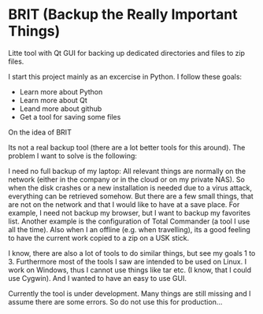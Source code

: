 # BRIT (Backup the Really Important Things)

Litte tool with Qt GUI for backing up dedicated directories and files to zip files.

I start this project mainly as an excercise in Python. I follow these goals:
- Learn more about Python
- Learn more about Qt
- Leand more about github
- Get a tool for saving some files

On the idea of BRIT

Its not a real backup tool (there are a lot better tools for this around). The problem I want to solve is the following:

I need no full backup of my laptop: All relevant things are normally on the network (either in the company or in the cloud or on my private NAS). So when the disk crashes or a new installation is needed due to a virus attack, everything can be retrieved somehow.
But there are a few small things, that are not on the network and that I would like to have at a save place.
For example, I need not backup my browser, but I want to backup my favorites list. Another example is the configuration of Total Commander (a tool I use all the time).
Also when I an offline (e.g. when travelling), its a good feeling to have the current work copied to a zip on a USK stick.

I know, there are also a lot of tools to do similar things, but see my goals 1 to 3.
Furthermore most of the tools I saw are intended to be used on Linux. I work on Windows, thus I cannot use things like tar etc. (I know, that I could use Cygwin). And I wanted to have an easy to use GUI.

Currently the tool is under development. Many things are still missing and I assume there are some errors. So do not use this for production...
 